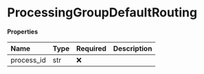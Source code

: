 # ProcessingGroupDefaultRouting

**Properties**

| Name       | Type | Required | Description |
| :--------- | :--- | :------- | :---------- |
| process_id | str  | ❌       |             |

